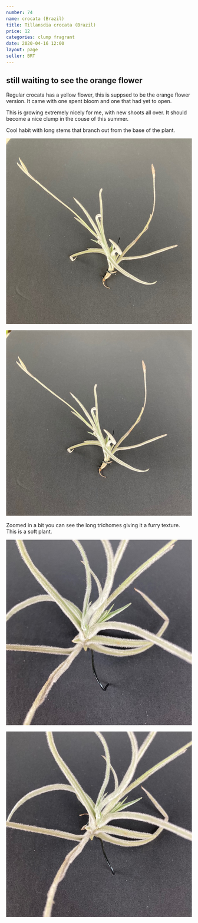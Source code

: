 ```yaml
---
number: 74
name: crocata (Brazil)
title: Tillansdia crocata (Brazil)
price: 12
categories: clump fragrant
date: 2020-04-16 12:00
layout: page
seller: BRT
---
```

## still waiting to see the orange flower

Regular crocata has a yellow flower, this is suppsed to be the orange flower version. It came with one spent bloom and one that had yet to open.

This is growing extremely nicely for me, with new shoots all over. It should become a nice clump in the couse of this summer.

Cool habit with long stems that branch out from the base of the plant.

!["Tillandsia crocata"](/i/IMG_0137.jpeg "Tillandsia crocata")

!["Tillandsia crocata"](/i/IMG_0138.jpeg "Tillandsia crocata")

Zoomed in a bit you can see the long trichomes giving it a furry texture. This is a soft plant.

!["Tillandsia crocata"](/i/IMG_0139.jpeg "Tillandsia crocata")

!["Tillandsia crocata"](/i/IMG_0140.jpeg "Tillandsia crocata")
